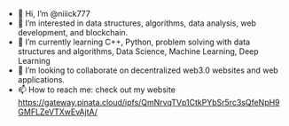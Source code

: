 - 👋 Hi, I’m @niiick777
- 👀 I’m interested in data structures, algorithms, data analysis, web development, and blockchain.
- 🌱 I’m currently learning C++, Python, problem solving with data structures and algorithms, Data Science, Machine Learning, Deep Learning
- 💞️ I’m looking to collaborate on decentralized web3.0 websites and web applications.
- 📫 How to reach me: check out my website https://gateway.pinata.cloud/ipfs/QmNrvqTVp1CtkPYbSr5rc3sQfeNpH9GMFLZeVTXwEvAjtA/

<!---
niiick777/niiick777 is a ✨ special ✨ repository because its `README.md` (this file) appears on your GitHub profile.
You can click the Preview link to take a look at your changes.
--->

